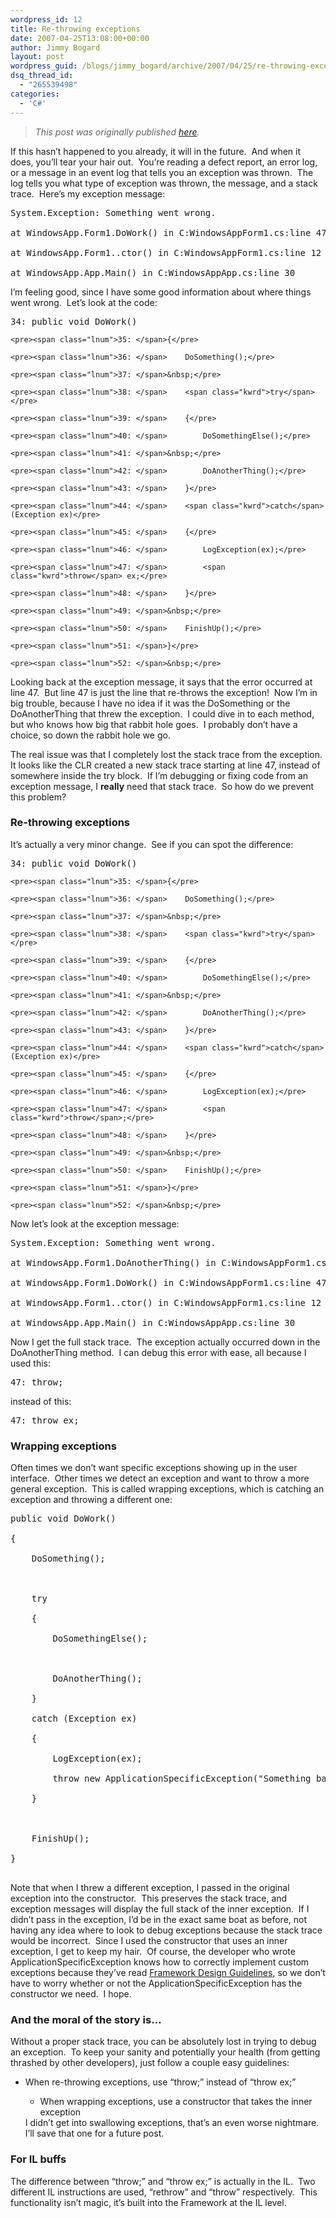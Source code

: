 ```yaml
---
wordpress_id: 12
title: Re-throwing exceptions
date: 2007-04-25T13:08:00+00:00
author: Jimmy Bogard
layout: post
wordpress_guid: /blogs/jimmy_bogard/archive/2007/04/25/re-throwing-exceptions.aspx
dsq_thread_id:
  - "265539498"
categories:
  - 'C#'
---
```

> _This post was originally published [here](http://grabbagoft.blogspot.com/2007/06/re-throwing-exceptions.html)._

If this hasn&#8217;t happened to you already, it will in the future.&nbsp; And when it does, you&#8217;ll tear your hair out.&nbsp; You&#8217;re reading a defect report, an error log, or a message in an event log that tells you an exception was thrown.&nbsp; The log tells you&nbsp;what type of exception was thrown, the message, and a stack trace.&nbsp; Here&#8217;s my exception message:

<pre>System.Exception: Something went wrong.<br />
at WindowsApp.Form1.DoWork() in C:WindowsAppForm1.cs:line 47<br />
at WindowsApp.Form1..ctor() in C:WindowsAppForm1.cs:line 12<br />
at WindowsApp.App.Main() in C:WindowsAppApp.cs:line 30
</pre>

I&#8217;m feeling good, since I have some good information about where things went wrong.&nbsp; Let&#8217;s look at the code:

<div class="CodeFormatContainer">
  <div class="csharpcode">
    <pre><span class="lnum">34: </span><span class="kwrd">public</span> <span class="kwrd">void</span> DoWork()</pre>
    
    <pre><span class="lnum">35: </span>{</pre>
    
    <pre><span class="lnum">36: </span>    DoSomething();</pre>
    
    <pre><span class="lnum">37: </span>&nbsp;</pre>
    
    <pre><span class="lnum">38: </span>    <span class="kwrd">try</span></pre>
    
    <pre><span class="lnum">39: </span>    {</pre>
    
    <pre><span class="lnum">40: </span>        DoSomethingElse();</pre>
    
    <pre><span class="lnum">41: </span>&nbsp;</pre>
    
    <pre><span class="lnum">42: </span>        DoAnotherThing();</pre>
    
    <pre><span class="lnum">43: </span>    }</pre>
    
    <pre><span class="lnum">44: </span>    <span class="kwrd">catch</span> (Exception ex)</pre>
    
    <pre><span class="lnum">45: </span>    {</pre>
    
    <pre><span class="lnum">46: </span>        LogException(ex);</pre>
    
    <pre><span class="lnum">47: </span>        <span class="kwrd">throw</span> ex;</pre>
    
    <pre><span class="lnum">48: </span>    }</pre>
    
    <pre><span class="lnum">49: </span>&nbsp;</pre>
    
    <pre><span class="lnum">50: </span>    FinishUp();</pre>
    
    <pre><span class="lnum">51: </span>}</pre>
    
    <pre><span class="lnum">52: </span>&nbsp;</pre>
  </div>
</div>

Looking back at the exception message, it says that the error occurred at line 47.&nbsp; But line 47 is just the line that re-throws the exception!&nbsp; Now I&#8217;m in big trouble, because I have no idea if it was the DoSomething or the DoAnotherThing that threw the exception.&nbsp; I could dive in to each method, but who knows how big that rabbit hole goes.&nbsp; I probably don&#8217;t have a choice, so down the rabbit hole we go.

The real issue was that I completely lost the stack trace from the exception.&nbsp; It looks like the CLR created a new stack trace starting at line 47, instead of somewhere inside the try block.&nbsp; If I&#8217;m debugging or fixing code from an exception message, I **really** need that stack trace.&nbsp; So how do we prevent this problem?

### Re-throwing exceptions

It&#8217;s actually a very minor change.&nbsp; See if you can spot the difference:

<div class="CodeFormatContainer">
  <div class="csharpcode">
    <pre><span class="lnum">34: </span><span class="kwrd">public</span> <span class="kwrd">void</span> DoWork()</pre>
    
    <pre><span class="lnum">35: </span>{</pre>
    
    <pre><span class="lnum">36: </span>    DoSomething();</pre>
    
    <pre><span class="lnum">37: </span>&nbsp;</pre>
    
    <pre><span class="lnum">38: </span>    <span class="kwrd">try</span></pre>
    
    <pre><span class="lnum">39: </span>    {</pre>
    
    <pre><span class="lnum">40: </span>        DoSomethingElse();</pre>
    
    <pre><span class="lnum">41: </span>&nbsp;</pre>
    
    <pre><span class="lnum">42: </span>        DoAnotherThing();</pre>
    
    <pre><span class="lnum">43: </span>    }</pre>
    
    <pre><span class="lnum">44: </span>    <span class="kwrd">catch</span> (Exception ex)</pre>
    
    <pre><span class="lnum">45: </span>    {</pre>
    
    <pre><span class="lnum">46: </span>        LogException(ex);</pre>
    
    <pre><span class="lnum">47: </span>        <span class="kwrd">throw</span>;</pre>
    
    <pre><span class="lnum">48: </span>    }</pre>
    
    <pre><span class="lnum">49: </span>&nbsp;</pre>
    
    <pre><span class="lnum">50: </span>    FinishUp();</pre>
    
    <pre><span class="lnum">51: </span>}</pre>
    
    <pre><span class="lnum">52: </span>&nbsp;</pre>
  </div>
</div>

Now let&#8217;s look at the exception message:

<pre>System.Exception: Something went wrong.<br />
at WindowsApp.Form1.DoAnotherThing() in C:WindowsAppForm1.cs:line 65<br />
at WindowsApp.Form1.DoWork() in C:WindowsAppForm1.cs:line 47<br />
at WindowsApp.Form1..ctor() in C:WindowsAppForm1.cs:line 12<br />
at WindowsApp.App.Main() in C:WindowsAppApp.cs:line 30
</pre>

Now I get the full stack trace.&nbsp; The exception actually occurred down in the DoAnotherThing method.&nbsp; I can debug&nbsp;this error with ease, all because I used this:

<div class="CodeFormatContainer">
  <div class="csharpcode">
    <pre><span class="lnum">47: </span><span class="kwrd">throw</span>;<br /></pre>
  </div>
</div>

instead of this:

<div class="CodeFormatContainer">
  <div class="csharpcode">
    <pre><span class="lnum">47: </span><span class="kwrd">throw</span> ex;<br /></pre>
  </div>
</div>

### Wrapping exceptions

Often times we don&#8217;t want specific exceptions showing up in the user interface.&nbsp; Other times we detect an exception and want to throw a more general exception.&nbsp; This is called wrapping exceptions, which is catching an exception and throwing a different one:

<div class="CodeFormatContainer">
  <pre><span class="kwrd">public</span> <span class="kwrd">void</span> DoWork()<br />
{<br />
&nbsp;&nbsp;&nbsp;&nbsp;DoSomething();<br />
<br />
&nbsp;&nbsp;&nbsp;&nbsp;<span class="kwrd">try</span><br />
&nbsp;&nbsp;&nbsp;&nbsp;{<br />
&nbsp;&nbsp;&nbsp;&nbsp;&nbsp;&nbsp;&nbsp;&nbsp;DoSomethingElse();<br />
<br />
&nbsp;&nbsp;&nbsp;&nbsp;&nbsp;&nbsp;&nbsp;&nbsp;DoAnotherThing();<br />
&nbsp;&nbsp;&nbsp;&nbsp;}<br />
&nbsp;&nbsp;&nbsp;&nbsp;<span class="kwrd">catch</span> (Exception ex)<br />
&nbsp;&nbsp;&nbsp;&nbsp;{<br />
&nbsp;&nbsp;&nbsp;&nbsp;&nbsp;&nbsp;&nbsp;&nbsp;LogException(ex);<br />
&nbsp;&nbsp;&nbsp;&nbsp;&nbsp;&nbsp;&nbsp;&nbsp;<span class="kwrd">throw</span> <span class="kwrd">new</span> ApplicationSpecificException(<span class="str">"Something bad happened"</span>, ex);<br />
&nbsp;&nbsp;&nbsp;&nbsp;}<br />
<br />
&nbsp;&nbsp;&nbsp;&nbsp;FinishUp();<br />
}<br />
</pre>
</div>

Note that when I threw a different exception, I passed in the original exception into the constructor.&nbsp; This preserves the stack trace, and exception messages will display the full stack of the inner exception.&nbsp; If I didn&#8217;t pass in the exception, I&#8217;d be in the exact same boat as before, not having any idea where to look to debug exceptions because the stack trace would be&nbsp;incorrect.&nbsp; Since I used the constructor that uses an inner exception, I get to keep my hair.&nbsp; Of course, the developer who wrote ApplicationSpecificException knows how to correctly implement custom exceptions because they&#8217;ve read [Framework Design Guidelines](http://www.amazon.com/Framework-Design-Guidelines-Conventions-Development/dp/0321246756/ref=pd_bbs_sr_1/002-0878740-0508014?ie=UTF8&s=books&qid=1177528109&sr=8-1), so we don&#8217;t have to worry whether or not&nbsp;the ApplicationSpecificException has the constructor we need.&nbsp; I hope.

### And the moral of the story is&#8230;

Without a proper stack trace, you can be absolutely lost in trying to debug an exception.&nbsp; To keep your sanity and potentially your health (from getting thrashed by other developers), just follow a couple easy guidelines:

  * When re-throwing exceptions, use &#8220;throw;&#8221; instead of &#8220;throw ex;&#8221; 
      * When wrapping exceptions, use a constructor that takes the inner exception</ul> 
    I didn&#8217;t get into swallowing exceptions, that&#8217;s an even worse nightmare.&nbsp; I&#8217;ll save that one for a future post.
    
    ### For IL buffs
    
    The difference between &#8220;throw;&#8221; and &#8220;throw ex;&#8221; is actually in the IL.&nbsp; Two different IL instructions are used, &#8220;rethrow&#8221; and &#8220;throw&#8221; respectively.&nbsp; This functionality isn&#8217;t magic, it&#8217;s built into the Framework at the IL level.